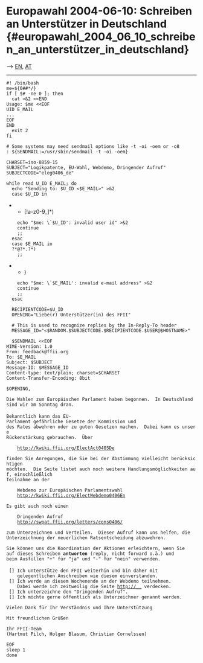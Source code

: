 # Europawahl 2004-06-10: Schreiben an Unterstützer in Deutschland {#europawahl_2004_06_10_schreiben_an_unterstützer_in_deutschland}

\--\> [ EN](Feedback040610En "wikilink"), [
AT](FeedbackAt040610De "wikilink")

------------------------------------------------------------------------

`#! /bin/bash`\
`me=${0##*/}`\
`if [ $# -ne 0 ]; then`\
`  cat >&2 <<END`\
`Usage: $me <<EOF`\
`UID E_MAIL`\
`...`\
`EOF`\
`END`\
`  exit 2`\
`fi`

`# Some systems may need sendmail options like -t -oi -oem or -o8`\
`: ${SENDMAIL:=/usr/sbin/sendmail -t -oi -oem}`

`CHARSET=iso-8859-15`\
`SUBJECT="Logikpatente, EU-Wahl, Webdemo, Dringender Aufruf"`\
`SUBJECTCODE="eleg0406_de"`

`while read U_ID E_MAIL; do`\
`  echo "Sending to: $U_ID <$E_MAIL>" >&2`\
`  case $U_ID in`

-   -   \[!a-z0-9\_\]\*)

``     echo "$me: \`$U_ID': invalid user id" >&2 ``\
`    continue`\
`    ;;`\
`  esac`\
`  case $E_MAIL in`\
`  ?*@?*.?*)`\
`    ;;`

-   -   )

``     echo "$me: \`$E_MAIL': invalid e-mail address" >&2 ``\
`    continue`\
`    ;;`\
`  esac`

`  RECIPIENTCODE=$U_ID`\
`  OPENING="Liebe(r) Unterstützer(in) des FFII"`

`  # This is used to recognize replies by the In-Reply-To header`\
`  MESSAGE_ID="<$RANDOM.$SUBJECTCODE.$RECIPIENTCODE.$USER@$HOSTNAME>"`

`  $SENDMAIL <<EOF`\
`MIME-Version: 1.0`\
`From: feedback@ffii.org`\
`To: $E_MAIL`\
`Subject: $SUBJECT`\
`Message-ID: $MESSAGE_ID`\
`Content-type: text/plain; charset=$CHARSET`\
`Content-Transfer-Encoding: 8bit`

`$OPENING,`

`Die Wahlen zum Europäischen Parlament haben begonnen.  In Deutschland`\
`sind wir am Sonntag dran.`\
\
`Bekanntlich kann das EU-Parlament gefährliche Gesetze der Kommission und`\
`des Rates abwehren oder zu guten Gesetzen machen.  Dabei kann es unsere`\
`Rückenstärkung gebrauchen.  Über`

`    `[`http://kwiki.ffii.org/ElectAct0405De`](http://kwiki.ffii.org/ElectAct0405De)

`finden Sie Anregungen, die Sie bei der Abstimmung vielleicht berücksichtigen`\
`möchten.  Die Seite listet auch noch weitere Handlungsmöglichkeiten auf, einschließlich `\
`Teilnahme an der`

`    Webdemo zur Europäischen Parlamentswahl`\
`    `[`http://kwiki.ffii.org/ElectWebdemo0406En`](http://kwiki.ffii.org/ElectWebdemo0406En)

`Es gibt auch noch einen`

`    Dringenden Aufruf`\
`    `[`http://swpat.ffii.org/letters/cons0406/`](http://swpat.ffii.org/letters/cons0406/)

`zum Unterzeichnen und Verteilen.  Dieser Aufruf kann uns helfen, die`\
`Unterzeichnung der neuerlichen Ratsentscheidung abzuwehren.`

`Sie können uns die Koordination der Aktionen erleichtern, wenn Sie`\
`auf dieses Schreiben `**`antworten`**` (reply, nicht forward o.ä.) und`\
`beim Ausfüllen "+" für "ja" und "-" für "nein" verwenden.`\
\
` [] Ich unterstütze den FFII weiterhin und bin daher mit `\
`    gelegentlichen Anschreiben wie diesem einverstanden.`\
` [] Ich werde an diesem Wochenende an der Webdemo teilnehmen.`\
`    Dabei werde ich zeitweilig die Seite `[`http://__`](http:// "wikilink")` verdecken.`\
` [] Ich unterzeichne den "Dringenden Aufruf".`\
` [] Ich möchte gerne öffentlich als Unterzeichner genannt werden.`

`Vielen Dank für Ihr Verständnis und Ihre Unterstützung`

`Mit freundlichen Grüßen`

`Ihr FFII-Team`\
`(Hartmut Pilch, Holger Blasum, Christian Cornelssen)`

`EOF`\
`sleep 1`\
`done`
